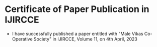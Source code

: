 # Certificate of Paper Publication in IJIRCCE
- I have successfully published a paper entitled with "Male Vikas Co-Operative Society" in IJIRCCE, Volume 11, on 4th April, 2023
